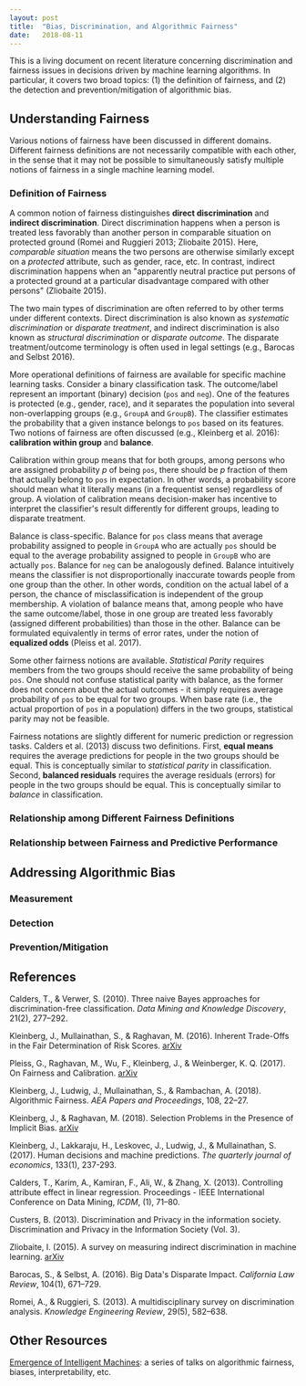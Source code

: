 ```yaml
---
layout: post
title:  "Bias, Discrimination, and Algorithmic Fairness"
date:   2018-08-11
---
```


This is a living document on recent literature concerning discrimination and fairness issues in decisions driven by machine learning algorithms. In particular, it covers two broad topics: (1) the definition of fairness, and (2) the detection and prevention/mitigation of algorithmic bias.

## Understanding Fairness

Various notions of fairness have been discussed in different domains. Different fairness definitions are not necessarily compatible with each other, in the sense that it may not be possible to simultaneously satisfy multiple notions of fairness in a single machine learning model.

### Definition of Fairness

A common notion of fairness distinguishes **direct discrimination** and **indirect discrimination**. Direct discrimination happens when a person is treated less favorably than another person in comparable situation on protected ground (Romei and Ruggieri 2013; Zliobaite 2015). Here, _comparable situation_ means the two persons are otherwise similarly except on a _protected_ attribute, such as gender, race, etc. In contrast, indirect discrimination happens when an "apparently neutral practice put persons of a protected ground at a particular disadvantage compared with other persons" (Zliobaite 2015).

The two main types of discrimination are often referred to by other terms under different contexts. Direct discrimination is also known as _systematic discrimination_ or _disparate treatment_, and indirect discrimination is also known as _structural discrimination_ or _disparate outcome_. The disparate treatment/outcome terminology is often used in legal settings (e.g., Barocas and Selbst 2016).

More operational definitions of fairness are available for specific machine learning tasks. Consider a binary classification task. The outcome/label represent an important (binary) decision (```pos``` and ```neg```). One of the features is protected (e.g., gender, race), and it separates the population into several non-overlapping groups (e.g., ```GroupA``` and ```GroupB```). The classifier estimates the probability that a given instance belongs to ```pos``` based on its features. Two notions of fairness are often discussed (e.g., Kleinberg et al. 2016): **calibration within group** and **balance**. 

Calibration within group means that for both groups, among persons who are assigned probability _p_ of being ```pos```, there should be _p_ fraction of them that actually belong to ```pos``` in expectation. In other words, a probability score should mean what it literally means (in a frequentist sense) regardless of group. A violation of calibration means decision-maker has incentive to interpret the classifier's result differently for different groups, leading to disparate treatment. 

Balance is class-specific. Balance for ```pos``` class means that average probability assigned to people in ```GroupA``` who are actually ```pos``` should be equal to the average probability assigned to people in ```GroupB``` who are actually ```pos```. Balance for ```neg``` can be analogously defined. Balance intuitively means the classifier is not disproportionally inaccurate towards people from one group than the other. In other words, condition on the actual label of a person, the chance of misclassification is independent of the group membership. A violation of balance means that, among people who have the same outcome/label, those in one group are treated less favorably (assigned different probabilities) than those in the other. Balance can be formulated equivalently in terms of error rates, under the notion of **equalized odds** (Pleiss et al. 2017).

Some other fairness notions are available. _Statistical Parity_ requires members from the two groups should receive the same probability of being ```pos```. One should not confuse statistical parity with balance, as the former does not concern about the actual outcomes - it simply requires average probability of ```pos``` to be equal for two groups. When base rate (i.e., the actual proportion of ```pos``` in a population) differs in the two groups, statistical parity may not be feasible.

Fairness notations are slightly different for numeric prediction or regression tasks. Calders et al. (2013) discuss two definitions. First, **equal means** requires the average predictions for people in the two groups should be equal. This is conceptually similar to _statistical parity_ in classification. Second, **balanced residuals** requires the average residuals (errors) for people in the two groups should be equal. This is conceptually similar to _balance_ in classification.


### Relationship among Different Fairness Definitions


### Relationship between Fairness and Predictive Performance


## Addressing Algorithmic Bias

### Measurement


### Detection


### Prevention/Mitigation



## References

Calders, T., & Verwer, S. (2010). Three naive Bayes approaches for discrimination-free classification. _Data Mining and Knowledge Discovery_, 21(2), 277–292.

Kleinberg, J., Mullainathan, S., & Raghavan, M. (2016). Inherent Trade-Offs in the Fair Determination of Risk Scores. [arXiv](https://arxiv.org/pdf/1609.05807.pdf)

Pleiss, G., Raghavan, M., Wu, F., Kleinberg, J., & Weinberger, K. Q. (2017). On Fairness and Calibration. [arXiv](http://arxiv.org/abs/1709.02012)

Kleinberg, J., Ludwig, J., Mullainathan, S., & Rambachan, A. (2018). Algorithmic Fairness. _AEA Papers and Proceedings_, 108, 22–27.

Kleinberg, J., & Raghavan, M. (2018). Selection Problems in the Presence of Implicit Bias. [arXiv](https://arxiv.org/pdf/1801.03533.pdf)

Kleinberg, J., Lakkaraju, H., Leskovec, J., Ludwig, J., & Mullainathan, S. (2017). Human decisions and machine predictions. _The quarterly journal of economics_, 133(1), 237-293.

Calders, T., Karim, A., Kamiran, F., Ali, W., & Zhang, X. (2013). Controlling attribute effect in linear regression. Proceedings - IEEE International Conference on Data Mining, _ICDM_, (1), 71–80.

Custers, B. (2013). Discrimination and Privacy in the information society. Discrimination and Privacy in the Information Society (Vol. 3).

Zliobaite, I. (2015). A survey on measuring indirect discrimination in machine learning. [arXiv](https://arxiv.org/pdf/1511.00148.pdf)

Barocas, S., & Selbst, A. (2016). Big Data's Disparate Impact. _California Law Review_, 104(1), 671–729. 

Romei, A., & Ruggieri, S. (2013). A multidisciplinary survey on discrimination analysis. _Knowledge Engineering Review_, 29(5), 582–638.


## Other Resources

[Emergence of Intelligent Machines](https://www.youtube.com/channel/UC6f1sYAoj6_sxF-lhroS6SQ): a series of talks on algorithmic fairness, biases, interpretability, etc.
